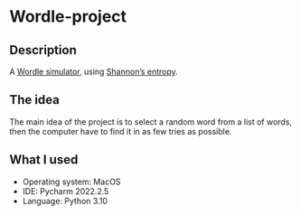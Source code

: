 # Wordle-project
## Description
A [Wordle simulator](https://www.nytimes.com/games/wordle/index.html), using [Shannon’s entropy](https://en.wikipedia.org/wiki/Entropy_(information_theory)). 

## The idea
The main idea of the project is to select a random word from a list of words, then the computer have to find it in as few tries as possible.

## What I used
-	Operating system: MacOS
-	IDE: Pycharm 2022.2.5
-	Language: Python 3.10

 
